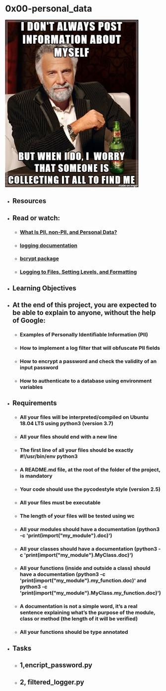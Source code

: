 # 0x00-personal_data

![alt text](./link.png)
	

* ## Resources
* ## Read or watch:

    * ### [What Is PII, non-PII, and Personal Data?](https://intranet.alxswe.com/rltoken/jf71oYqiETchcVhPzQVnyg)
    * ### [logging documentation](https://intranet.alxswe.com/rltoken/W2JiHD6cbJY1scJORyLqnw)
    * ### [bcrypt package](https://intranet.alxswe.com/rltoken/41oaQXfzwnF1i-wT8W0vHw)
    * ### [Logging to Files, Setting Levels, and Formatting](https://intranet.alxswe.com/rltoken/XCpI9uvguxlTCsAeRCW6SA)

* ## Learning Objectives
* ## At the end of this project, you are expected to be able to explain to anyone, without the help of Google:

    * ### Examples of Personally Identifiable Information (PII)
    * ### How to implement a log filter that will obfuscate PII fields
    * ### How to encrypt a password and check the validity of an input password
    * ### How to authenticate to a database using environment variables

* ## Requirements

    * ### All your files will be interpreted/compiled on Ubuntu 18.04 LTS using python3 (version 3.7)
    * ### All your files should end with a new line
    * ### The first line of all your files should be exactly #!/usr/bin/env python3
    * ### A README.md file, at the root of the folder of the project, is mandatory
    * ### Your code should use the pycodestyle style (version 2.5)
    * ### All your files must be executable
    * ### The length of your files will be tested using wc
    * ### All your modules should have a documentation (python3 -c 'print(__import__("my_module").__doc__)')
    * ### All your classes should have a documentation (python3 -c 'print(__import__("my_module").MyClass.__doc__)')
    * ### All your functions (inside and outside a class) should have a documentation (python3 -c 'print(__import__("my_module").my_function.__doc__)' and python3 -c 'print(__import__("my_module").MyClass.my_function.__doc__)')
    * ### A documentation is not a simple word, it’s a real sentence explaining what’s the purpose of the module, class or method (the length of it will be verified)
    * ### All your functions should be type annotated

* ## Tasks
	* ## 1,encript_password.py
	* ## 2, filtered_logger.py